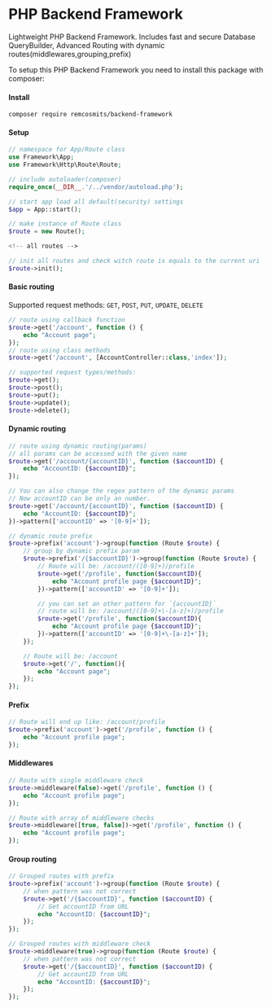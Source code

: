 # PHP Backend Framework
Lightweight PHP Backend Framework. Includes fast and secure Database QueryBuilder,
Advanced Routing with dynamic routes(middlewares,grouping,prefix)

To setup this PHP Backend Framework you need to install this package with composer:
#### Install
```terminal
composer require remcosmits/backend-framework
```

#### Setup
```php
// namespace for App/Route class
use Framework\App;
use Framework\Http\Route\Route;

// include autoloader(composer)
require_once(__DIR__.'/../vendor/autoload.php');

// start app load all default(security) settings
$app = App::start();

// make instance of Route class
$route = new Route();

<!-- all routes -->

// init all routes and check witch route is equals to the current uri
$route->init();
```

#### Basic routing
Supported request methods: `GET`, `POST`, `PUT`, `UPDATE`, `DELETE`
```php
// route using callback function
$route->get('/account', function () {
    echo "Account page";
});
// route using class methods
$route->get('/account', [AccountController::class,'index']);

// supported request types/methods:
$route->get();
$route->post();
$route->put();
$route->update();
$route->delete();
```

#### Dynamic routing
```php
// route using dynamic routing(params)
// all params can be accessed with the given name
$route->get('/account/{accountID}', function ($accountID) {
    echo "AccountID: {$accountID}";
});

// You can also change the regex pattern of the dynamic params
// Now accountID can be only an number.
$route->get('/account/{accountID}', function ($accountID) {
    echo "AccountID: {$accountID}";
})->pattern(['accountID' => '[0-9]+']);

// dynamic route prefix
$route->prefix('account')->group(function (Route $route) {
    // group by dynamic prefix param
    $route->prefix('/{$accountID}')->group(function (Route $route) {
        // Route will be: /account/([0-9]+)/profile
        $route->get('/profile', function($accountID){
            echo "Account profile page {$accountID}";
        })->pattern(['accountID' => '[0-9]+']);

        // you can set an other pattern for `{accountID}`
        // route will be: /account/([0-9]+\-[a-z]+)/profile
        $route->get('/profile', function($accountID){
            echo "Account profile page {$accountID}";
        })->pattern(['accountID' => '[0-9]+\-[a-z]+']);
    });

    // Route will be: /account
    $route->get('/', function(){
        echo "Account page";
    });
});
```

#### Prefix
```php
// Route will end up like: /account/profile
$route->prefix('account')->get('/profile', function () {
    echo "Account profile page";
});
```

#### Middlewares
```php
// Route with single middleware check
$route->middleware(false)->get('/profile', function () {
    echo "Account profile page";
});

// Route with array of middleware checks
$route->middleware([true, false])->get('/profile', function () {
    echo "Account profile page";
});
```

#### Group routing
```php
// Grouped routes with prefix
$route->prefix('account')->group(function (Route $route) {
    // when pattern was not correct
    $route->get('/{$accountID}', function ($accountID) {
        // Get accountID from URL
        echo "AccountID: {$accountID}";
    });
});

// Grouped routes with middleware check
$route->middleware(true)->group(function (Route $route) {
    // when pattern was not correct
    $route->get('/{$accountID}', function ($accountID) {
        // Get accountID from URL
        echo "AccountID: {$accountID}";
    });
});
```
